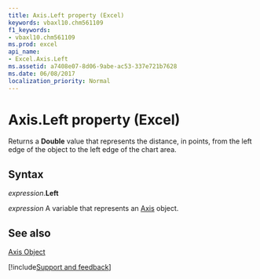 ```yaml
---
title: Axis.Left property (Excel)
keywords: vbaxl10.chm561109
f1_keywords:
- vbaxl10.chm561109
ms.prod: excel
api_name:
- Excel.Axis.Left
ms.assetid: a7408e07-8d06-9abe-ac53-337e721b7628
ms.date: 06/08/2017
localization_priority: Normal
---
```



# Axis.Left property (Excel)

Returns a  **Double** value that represents the distance, in points, from the left edge of the object to the left edge of the chart area.


## Syntax

_expression_.**Left**

_expression_ A variable that represents an [Axis](Excel.Axis-graph-object.md) object.


## See also


[Axis Object](Excel.Axis(object).md)

[!include[Support and feedback](~/includes/feedback-boilerplate.md)]
